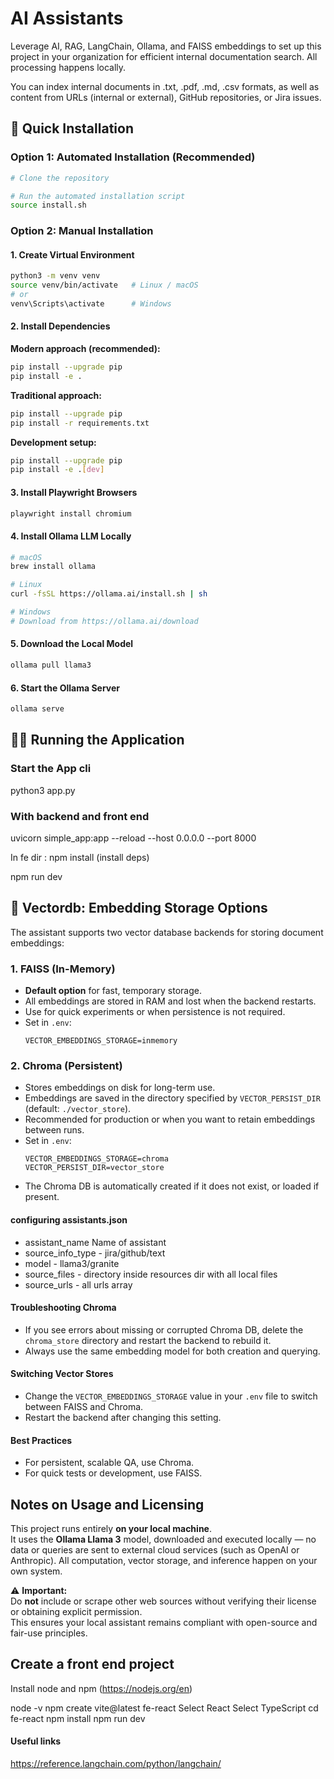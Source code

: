 # AI Assistants

Leverage AI, RAG, LangChain, Ollama, and FAISS embeddings to set up this project in your organization for efficient internal documentation search.
All processing happens locally.

You can index internal documents in .txt, .pdf, .md, .csv formats, as well as content from URLs (internal or external), GitHub repositories, or Jira issues.

## 🚀 Quick Installation

### Option 1: Automated Installation (Recommended)

```bash
# Clone the repository

# Run the automated installation script
source install.sh
```

### Option 2: Manual Installation
  
#### 1. Create Virtual Environment

```bash
python3 -m venv venv
source venv/bin/activate   # Linux / macOS
# or
venv\Scripts\activate      # Windows
```

#### 2. Install Dependencies

**Modern approach (recommended):**
```bash
pip install --upgrade pip
pip install -e .
```

**Traditional approach:**
```bash
pip install --upgrade pip
pip install -r requirements.txt
```

**Development setup:**
```bash
pip install --upgrade pip
pip install -e .[dev]
```

#### 3. Install Playwright Browsers

```bash
playwright install chromium
```

#### 4. Install Ollama LLM Locally

```bash
# macOS
brew install ollama

# Linux
curl -fsSL https://ollama.ai/install.sh | sh

# Windows
# Download from https://ollama.ai/download
```

#### 5. Download the Local Model

```bash
ollama pull llama3
```

#### 6. Start the Ollama Server

```bash
ollama serve
```

## 🏃‍♂️ Running the Application

### Start the App cli

python3 app.py

### With backend and front end
uvicorn simple_app:app --reload --host 0.0.0.0 --port 8000

In fe dir :
npm install (install deps)

npm run dev

## 🧠 Vectordb: Embedding Storage Options

The assistant supports two vector database backends for storing document embeddings:

### 1. FAISS (In-Memory)
- **Default option** for fast, temporary storage.
- All embeddings are stored in RAM and lost when the backend restarts.
- Use for quick experiments or when persistence is not required.
- Set in `.env`:
  ```env
  VECTOR_EMBEDDINGS_STORAGE=inmemory
  ```

### 2. Chroma (Persistent)
- Stores embeddings on disk for long-term use.
- Embeddings are saved in the directory specified by `VECTOR_PERSIST_DIR` (default: `./vector_store`).
- Recommended for production or when you want to retain embeddings between runs.
- Set in `.env`:
  ```env
  VECTOR_EMBEDDINGS_STORAGE=chroma
  VECTOR_PERSIST_DIR=vector_store
  ```
- The Chroma DB is automatically created if it does not exist, or loaded if present.

#### configuring assistants.json
- assistant_name Name of assistant
- source_info_type - jira/github/text
- model - llama3/granite
- source_files - directory inside resources dir with all local files
- source_urls -  all urls array

#### Troubleshooting Chroma
- If you see errors about missing or corrupted Chroma DB, delete the `chroma_store` directory and restart the backend to rebuild it.
- Always use the same embedding model for both creation and querying.

#### Switching Vector Stores
- Change the `VECTOR_EMBEDDINGS_STORAGE` value in your `.env` file to switch between FAISS and Chroma.
- Restart the backend after changing this setting.

#### Best Practices
- For persistent, scalable QA, use Chroma.
- For quick tests or development, use FAISS.

## Notes on Usage and Licensing

This project runs entirely **on your local machine**.  
It uses the **Ollama Llama 3** model, downloaded and executed locally — no data or queries are sent to external cloud services (such as OpenAI or Anthropic). All computation, vector storage, and inference happen on your own system.

⚠️ **Important:**  
Do **not** include or scrape other web sources without verifying their license or obtaining explicit permission.  
This ensures your local assistant remains compliant with open-source and fair-use principles.

## Create a front end project
Install node and npm (https://nodejs.org/en)

node -v
npm create vite@latest fe-react
Select React
Select TypeScript
cd fe-react
npm install
npm run dev

#### Useful links
https://reference.langchain.com/python/langchain/
